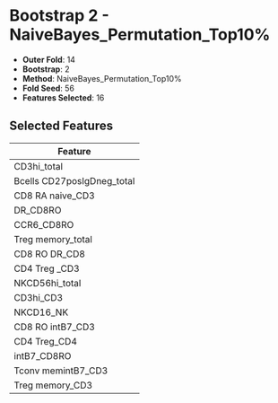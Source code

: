 # Bootstrap 2 - NaiveBayes_Permutation_Top10%

- **Outer Fold**: 14
- **Bootstrap**: 2
- **Method**: NaiveBayes_Permutation_Top10%
- **Fold Seed**: 56
- **Features Selected**: 16

## Selected Features

| Feature |
|---------|
| CD3hi_total |
| Bcells CD27posIgDneg_total |
| CD8 RA naive_CD3 |
| DR_CD8RO |
| CCR6_CD8RO |
| Treg memory_total |
| CD8 RO DR_CD8 |
| CD4 Treg _CD3 |
| NKCD56hi_total |
| CD3hi_CD3 |
| NKCD16_NK |
| CD8 RO intB7_CD3 |
| CD4 Treg_CD4 |
| intB7_CD8RO |
| Tconv memintB7_CD3 |
| Treg memory_CD3 |
